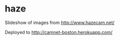 # haze

Slideshow of images from http://www.hazecam.net/

Deployed to http://camnet-boston.herokuapp.com/
